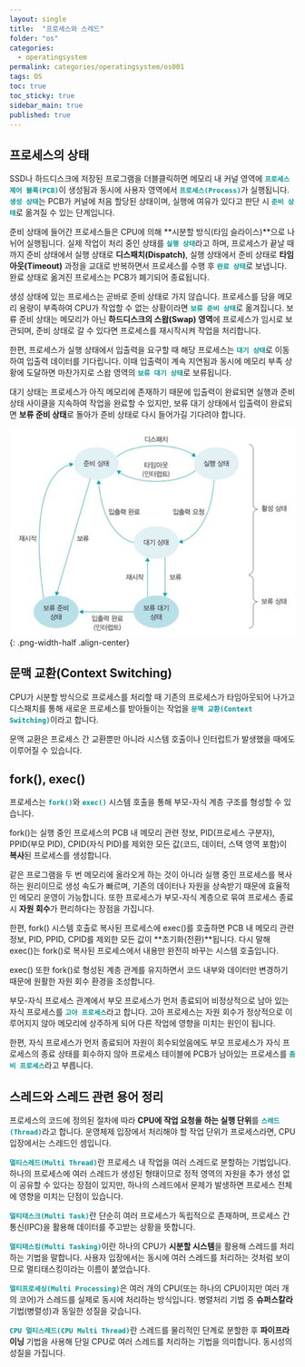 ```yaml
---
layout: single
title:  "프로세스와 스레드"
folder: "os"
categories:
  - operatingsystem
permalink: categories/operatingsystem/os001
tags: OS
toc: true
toc_sticky: true
sidebar_main: true
published: true
---
```


## 프로세스의 상태
SSD나 하드디스크에 저장된 프로그램을 더블클릭하면 메모리 내 커널 영역에 <span style="color: rgb(3, 150, 150); font-weight: bold;">`프로세스 제어 블록(PCB)`</span>이 생성됨과 동시에 사용자 영역에서 <span style="color: rgb(3, 150, 150); font-weight: bold;">`프로세스(Process)`</span>가 실행됩니다. <span style="color: rgb(3, 150, 150); font-weight: bold;">`생성 상태`</span>는 PCB가 커널에 처음 할당된 상태이며, 실행에 여유가 있다고 판단 시 <span style="color: rgb(3, 150, 150); font-weight: bold;">`준비 상태`</span>로 옮겨질 수 있는 단계입니다.

준비 상태에 들어간 프로세스들은 CPU에 의해 **시분할 방식(타임 슬라이스)**으로 나뉘어 실행됩니다. 실제 작업이 처리 중인 상태를 <span style="color: rgb(3, 150, 150); font-weight: bold;">`실행 상태`</span>라고 하며, 프로세스가 끝날 때까지 준비 상태에서 실행 상태로 **디스패치(Dispatch)**, 실행 상태에서 준비 상태로 **타임아웃(Timeout)** 과정을 교대로 반복하면서 프로세스를 수행 후 <span style="color: rgb(3, 150, 150); font-weight: bold;">`완료 상태`</span>로 보냅니다. 완료 상태로 옮겨진 프로세스는 PCB가 폐기되어 종료됩니다.

생성 상태에 있는 프로세스는 곧바로 준비 상태로 가지 않습니다. 프로세스를 담을 메모리 용량이 부족하여 CPU가 작업할 수 없는 상황이라면 <span style="color: rgb(3, 150, 150); font-weight: bold;">`보류 준비 상태`</span>로 옮겨집니다. 보류 준비 상태는 메모리가 아닌 **하드디스크의 스왑(Swap) 영역**에 프로세스가 임시로 보관되며, 준비 상태로 갈 수 있다면 프로세스를 재시작시켜 작업을 처리합니다.

한편, 프로세스가 실행 상태에서 입출력을 요구할 때 해당 프로세스는 <span style="color: rgb(3, 150, 150); font-weight: bold;">`대기 상태`</span>로 이동하여 입출력 데이터를 기다립니다. 이때 입출력이 계속 지연됨과 동시에 메모리 부족 상황에 도달하면 마찬가지로 스왑 영역의 <span style="color: rgb(3, 150, 150); font-weight: bold;">`보류 대기 상태`</span>로 보류됩니다.

대기 상태는 프로세스가 아직 메모리에 존재하기 때문에 입출력이 완료되면 실행과 준비 상태 사이클을 지속하여 작업을 완료할 수 있지만, 보류 대기 상태에서 입출력이 완료되면 **보류 준비 상태**로 돌아가 준비 상태로 다시 들어가길 기다려야 합니다.

![png](/assets/os/process_state.png){: .png-width-half .align-center}
<br>

## 문맥 교환(Context Switching)
CPU가 시분할 방식으로 프로세스를 처리할 때 기존의 프로세스가 타임아웃되어 나가고 디스패치를 통해 새로운 프로세스를 받아들이는 작업을 <span style="color: rgb(3, 150, 150); font-weight: bold;">`문맥 교환(Context Switching)`</span>이라고 합니다.

문맥 교환은 프로세스 간 교환뿐만 아니라 시스템 호출이나 인터럽트가 발생했을 때에도 이루어질 수 있습니다.

## fork(), exec()
프로세스는 <span style="color: rgb(3, 150, 150); font-weight: bold;">`fork()`</span>와 <span style="color: rgb(3, 150, 150); font-weight: bold;">`exec()`</span> 시스템 호출을 통해 부모-자식 계층 구조를 형성할 수 있습니다.

fork()는 실행 중인 프로세스의 PCB 내 메모리 관련 정보, PID(프로세스 구분자), PPID(부모 PID), CPID(자식 PID)를 제외한 모든 값(코드, 데이터, 스택 영역 포함)이 **복사**된 프로세스를 생성합니다.

같은 프로그램을 두 번 메모리에 올라오게 하는 것이 아니라 실행 중인 프로세스를 복사하는 원리이므로 생성 속도가 빠르며, 기존의 데이터나 자원을 상속받기 때문에 효율적인 메모리 운영이 가능합니다. 또한 프로세스가 부모-자식 계층으로 묶여 프로세스 종료 시 **자원 회수**가 편리하다는 장점을 가집니다.

한편, fork() 시스템 호출로 복사된 프로세스에 exec()를 호출하면 PCB 내 메모리 관련 정보, PID, PPID, CPID를 제외한 모든 값이 **초기화(전환)**됩니다. 다시 말해 exec()는 fork()로 복사된 프로세스에서 내용만 완전히 바꾸는 시스템 호출입니다.

exec() 또한 fork()로 형성된 계층 관계를 유지하면서 코드 내부와 데이터만 변경하기 때문에 원활한 자원 회수 환경을 조성합니다.

부모-자식 프로세스 관계에서 부모 프로세스가 먼저 종료되어 비정상적으로 남아 있는 자식 프로세스를 <span style="color: rgb(3, 150, 150); font-weight: bold;">`고아 프로세스`</span>라고 합니다. 고아 프로세스는 자원 회수가 정상적으로 이루어지지 않아 메모리에 상주하게 되어 다른 작업에 영향을 미치는 원인이 됩니다.

한편, 자식 프로세스가 먼저 종료되어 자원이 회수되었음에도 부모 프로세스가 자식 프로세스의 종료 상태를 회수하지 않아 프로세스 테이블에 PCB가 남아있는 프로세스를 <span style="color: rgb(3, 150, 150); font-weight: bold;">`좀비 프로세스`</span>라고 부릅니다.

## 스레드와 스레드 관련 용어 정리
프로세스의 코드에 정의된 절차에 따라 **CPU에 작업 요청을 하는 실행 단위**를 <span style="color: rgb(3, 150, 150); font-weight: bold;">`스레드(Thread)`</span>라고 합니다. 운영체제 입장에서 처리해야 할 작업 단위가 프로세스라면, CPU 입장에서는 스레드인 셈입니다.

<span style="color: rgb(3, 150, 150); font-weight: bold;">`멀티스레드(Multi Thread)`</span>란 프로세스 내 작업을 여러 스레드로 분할하는 기법입니다. 하나의 프로세스에 여러 스레드가 생성된 형태이므로 정적 영역의 자원을 추가 생성 없이 공유할 수 있다는 장점이 있지만, 하나의 스레드에서 문제가 발생하면 프로세스 전체에 영향을 미치는 단점이 있습니다.

<span style="color: rgb(3, 150, 150); font-weight: bold;">`멀티태스크(Multi Task)`</span>란 단순히 여러 프로세스가 독립적으로 존재하며, 프로세스 간 통신(IPC)을 활용해 데이터를 주고받는 상황을 뜻합니다.

<span style="color: rgb(3, 150, 150); font-weight: bold;">`멀티태스킹(Multi Tasking)`</span>이란 하나의 CPU가 **시분할 시스템**을 활용해 스레드를 처리하는 기법을 말합니다. 사용자 입장에서는 동시에 여러 스레드를 처리하는 것처럼 보이므로 멀티태스킹이라는 이름이 붙었습니다.

<span style="color: rgb(3, 150, 150); font-weight: bold;">`멀티프로세싱(Multi Processing)`</span>은 여러 개의 CPU(또는 하나의 CPU이지만 여러 개의 코어)가 스레드를 실제로 동시에 처리하는 방식입니다. 병렬처리 기법 중 **슈퍼스칼라** 기법(병렬성)과 동일한 성질을 갖습니다.

<span style="color: rgb(3, 150, 150); font-weight: bold;">`CPU 멀티스레드(CPU Multi Thread)`</span>란 스레드를 물리적인 단계로 분할한 후 **파이프라이닝** 기법을 사용해 단일 CPU로 여러 스레드를 처리하는 기법을 의미합니다. 동시성의 성질을 가집니다.